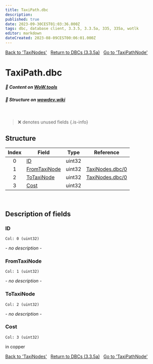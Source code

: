 ```yaml
---
title: TaxiPath.dbc
description:
published: true
date: 2023-09-30CEST01:03:36.000Z
tags: dbc, database client, 3.3.5, 3.3.5a, 335, 335a, wotlk
editor: markdown
dateCreated: 2023-08-09CEST00:06:01.000Z
---
```

<a href="https://trinitycore.info/files/DBC/335/taxinodes" class="mt-5 v-btn v-btn--depressed v-btn--flat v-btn--outlined theme--light v-size--default darkblue--text text--lighten-3"><span class="v-btn__content"><i aria-hidden="true" class="v-icon notranslate v-icon--left mdi mdi-arrow-left theme--light"></i><span>Back to 'TaxiNodes'</span></span></a>&nbsp;&nbsp;&nbsp;<a href="https://trinitycore.info/files/DBC/335/DBC" class="mt-5 v-btn v-btn--depressed v-btn--flat v-btn--outlined theme--light v-size--default darkblue--text text--lighten-3"><span class="v-btn__content"><i aria-hidden="true" class="v-icon notranslate v-icon--left mdi mdi-home-outline theme--light"></i><span>Return to DBCs (3.3.5a)</span></span></a>&nbsp;&nbsp;&nbsp;<a href="https://trinitycore.info/files/DBC/335/taxipathnode" class="mt-5 v-btn v-btn--depressed v-btn--flat v-btn--outlined theme--light v-size--default darkblue--text text--lighten-3"><span class="v-btn__content"><span>Go to 'TaxiPathNode'</span><i aria-hidden="true" class="v-icon notranslate v-icon--right mdi mdi-arrow-right theme--light"></i></span></a>

# TaxiPath.dbc
##### :open_book: Content on [WoW.tools](https://wow.tools/dbc/?dbc=taxipath&build=3.3.5.12340)
##### :pencil: Structure on [wowdev.wiki](https://wowdev.wiki/DB/TaxiPath)
&nbsp;

> :x: denotes unused fields
{.is-info}


## Structure

| Index | Field | Type | Reference |
| :---: | --- | :---: | --- |
| 0 | [ID](#id) | uint32 |  |
| 1 | [FromTaxiNode](#fromtaxinode) | uint32 | [TaxiNodes.dbc/0](/files/DBC/335/taxinodes#id) |
| 2 | [ToTaxiNode](#totaxinode) | uint32 | [TaxiNodes.dbc/0](/files/DBC/335/taxinodes#id) |
| 3 | [Cost](#cost) | uint32 |  |
&nbsp;
## Description of fields

### ID
<code>Col: 0 (uint32)</code>

*- no description -*
&nbsp;

### FromTaxiNode
<code>Col: 1 (uint32)</code>

*- no description -*
&nbsp;

### ToTaxiNode
<code>Col: 2 (uint32)</code>

*- no description -*
&nbsp;

### Cost
<code>Col: 3 (uint32)</code>

in copper
&nbsp;

<a href="https://trinitycore.info/files/DBC/335/taxinodes" class="mt-5 v-btn v-btn--depressed v-btn--flat v-btn--outlined theme--light v-size--default darkblue--text text--lighten-3"><span class="v-btn__content"><i aria-hidden="true" class="v-icon notranslate v-icon--left mdi mdi-arrow-left theme--light"></i><span>Back to 'TaxiNodes'</span></span></a>&nbsp;&nbsp;&nbsp;<a href="https://trinitycore.info/files/DBC/335/DBC" class="mt-5 v-btn v-btn--depressed v-btn--flat v-btn--outlined theme--light v-size--default darkblue--text text--lighten-3"><span class="v-btn__content"><i aria-hidden="true" class="v-icon notranslate v-icon--left mdi mdi-home-outline theme--light"></i><span>Return to DBCs (3.3.5a)</span></span></a>&nbsp;&nbsp;&nbsp;<a href="https://trinitycore.info/files/DBC/335/taxipathnode" class="mt-5 v-btn v-btn--depressed v-btn--flat v-btn--outlined theme--light v-size--default darkblue--text text--lighten-3"><span class="v-btn__content"><span>Go to 'TaxiPathNode'</span><i aria-hidden="true" class="v-icon notranslate v-icon--right mdi mdi-arrow-right theme--light"></i></span></a>
